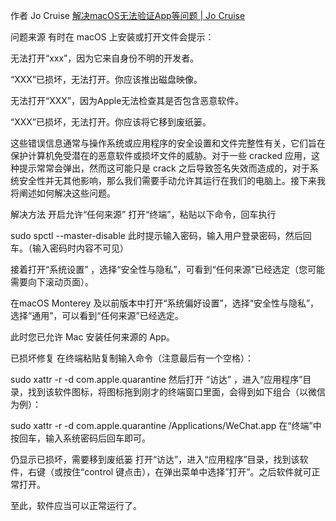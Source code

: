 作者 Jo Cruise
[解决macOS无法验证App等问题 | Jo Cruise](https://jo-cruise.github.io/posts/AuthorizeUnknownDeveloper/#%E5%BC%80%E5%90%AF%E5%85%81%E8%AE%B8%E4%BB%BB%E4%BD%95%E6%9D%A5%E6%BA%90)

问题来源
有时在 macOS 上安装或打开文件会提示：

无法打开“xxx”，因为它来自身份不明的开发者。

“XXX”已损坏，无法打开。你应该推出磁盘映像。

无法打开“XXX”，因为Apple无法检查其是否包含恶意软件。

“XXX”已损坏，无法打开。你应该将它移到废纸篓。

这些错误信息通常与操作系统或应用程序的安全设置和文件完整性有关，它们旨在保护计算机免受潜在的恶意软件或损坏文件的威胁。对于一些 cracked 应用，这种提示常常会弹出，然而这可能只是 crack 之后导致签名失效而造成的，对于系统安全性并无其他影响，那么我们需要手动允许其运行在我们的电脑上。接下来我将阐述如何解决这些问题。

解决方法
开启允许“任何来源”
打开“终端”，粘贴以下命令，回车执行

sudo spctl --master-disable
此时提示输入密码，输入用户登录密码，然后回车。（输入密码时内容不可见）

接着打开“系统设置” ，选择“安全性与隐私”，可看到“任何来源”已经选定（您可能需要向下滚动页面）。

在macOS Monterey 及以前版本中打开“系统偏好设置”，选择“安全性与隐私”，选择“通用”，可以看到“任何来源”已经选定。

此时您已允许 Mac 安装任何来源的 App。

已损坏修复
在终端粘贴复制输入命令（注意最后有一个空格）：

sudo xattr -r -d com.apple.quarantine 
然后打开 “访达” ，进入“应用程序”目录，找到该软件图标，将图标拖到刚才的终端窗口里面，会得到如下组合（以微信为例）：

sudo xattr -r -d com.apple.quarantine /Applications/WeChat.app
在“终端”中按回车，输入系统密码后回车即可。

仍显示已损坏，需要移到废纸篓
打开“访达”，进入“应用程序”目录，找到该软件，右键（或按住“control 键点击），在弹出菜单中选择”打开”。之后软件就可正常打开。

至此，软件应当可以正常运行了。

